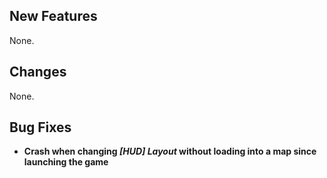 ## New Features

None.

## Changes

None.

## Bug Fixes

- **Crash when changing _[HUD] Layout_ without loading into a map since launching the game**
